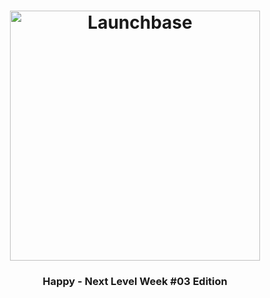 <h1 align="center">
    <img alt="Launchbase" src="link aqui" width="400px" />
</h1>

<h3 align="center">
  Happy - Next Level Week #03 Edition
</h3>

